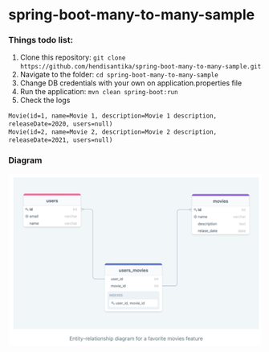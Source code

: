 # spring-boot-many-to-many-sample

### Things todo list:

1. Clone this repository: `git clone https://github.com/hendisantika/spring-boot-many-to-many-sample.git`
2. Navigate to the folder: `cd spring-boot-many-to-many-sample`
3. Change DB credentials with your own on application.properties file
4. Run the application: `mvn clean spring-boot:run`
5. Check the logs

```shell
Movie(id=1, name=Movie 1, description=Movie 1 description, releaseDate=2020, users=null)
Movie(id=2, name=Movie 2, description=Movie 2 description, releaseDate=2021, users=null)
```

### Diagram

![Diagram](img/diagram.png "Diagram")